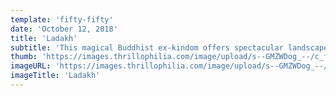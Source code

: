 ```yaml
---
template: 'fifty-fifty'
date: 'October 12, 2018'
title: 'Ladakh'
subtitle: 'This magical Buddhist ex-kindom offers spectacular landscape, arid mountains, Colourful fluttering prayer flags with the mountain breeze. Best place in the world to get lost in the mountains, meditate and get spritually healed.'
thumb: 'https://images.thrillophilia.com/image/upload/s--GMZWDog_--/c_fill,f_auto,fl_strip_profile,h_600,q_auto,w_975/v1/images/photos/000/029/800/original/1512035243_Ladakh-Home.jpg.jpg?1512035237'
imageURL: 'https://images.thrillophilia.com/image/upload/s--GMZWDog_--/c_fill,f_auto,fl_strip_profile,h_600,q_auto,w_975/v1/images/photos/000/029/800/original/1512035243_Ladakh-Home.jpg.jpg?1512035237'
imageTitle: 'Ladakh'
---
```

